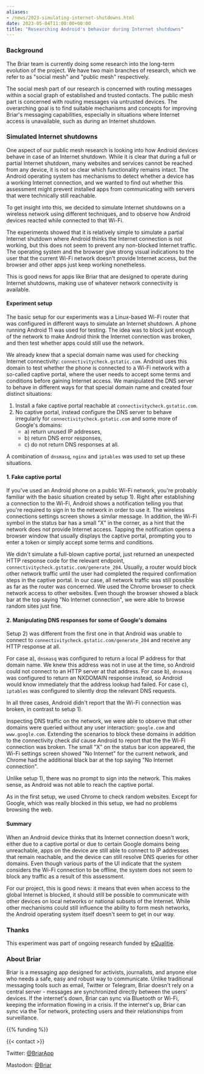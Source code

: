 ```yaml
---
aliases:
- /news/2023-simulating-internet-shutdowns.html
date: 2023-05-04T11:00:00+00:00
title: "Researching Android's behavior during Internet shutdowns"
---
```


### Background

The Briar team is currently doing some research into the long-term
evolution of the project.
We have two main branches of research, which we refer to as "social mesh"
and "public mesh" respectively.

The social mesh part of our research is concerned with routing
messages within a social graph of established and trusted contacts.
The public mesh part is concerned with routing messages via untrusted
devices. The overarching goal is to find suitable mechanisms and concepts
for improving Briar's messaging capabilities, especially in situations
where Internet access is unavailable, such as during an
Internet shutdown.

### Simulated Internet shutdowns

One aspect of our public mesh research is looking into how Android devices
behave in case of an Internet shutdown.
While it is clear that during a full or partial Internet shutdown, many
websites and services cannot be reached from any device, it is not
so clear which functionality remains intact.
The Android operating system has mechanisms to detect whether
a device has a working Internet connection, and we wanted to find
out whether this assessment might prevent installed apps from communicating
with servers that were technically still reachable.

To get insight into this, we decided to simulate Internet shutdowns on a
wireless network using different techniques, and to observe how Android
devices reacted while connected to that Wi-Fi.

The experiments showed that it is relatively simple to simulate a
partial Internet shutdown where Android thinks the Internet connection is
not working, but this does not seem to prevent any non-blocked Internet
traffic. The operating system and the browser give strong visual
indications to the user that the current Wi-Fi network doesn't provide
Internet access, but the browser
and other apps just keep working nonetheless.

This is good news for apps like Briar that are designed to operate during
Internet shutdowns, making use of whatever network connectivity is
available.

#### Experiment setup

The basic setup for our experiments was a Linux-based Wi-Fi router that was
configured in different ways to simulate an Internet shutdown.
A phone running Android 11 was used for testing.
The idea was to block just enough of the network to make Android think the
Internet connection was broken, and then test whether apps could still use
the network.

We already knew that a special domain name was used for checking Internet
connectivity: `connectivitycheck.gstatic.com`.
Android uses this domain to test whether the phone is connected to a Wi-Fi
network with a so-called captive portal, where the user needs to accept
some terms and conditions before gaining Internet access.
We manipulated the DNS server to behave in different ways for that special
domain name and created four distinct situations:

1. Install a fake captive portal reachable at `connectivitycheck.gstatic.com`.
2. No captive portal, instead configure the DNS server to behave irregularly
   for `connectivitycheck.gstatic.com` and some more of Google's domains:
	* a) return unused IP addresses,
	* b) return DNS error responses,
	* c) do not return DNS responses at all.

A combination of `dnsmasq`, `nginx` and `iptables` was used to set up
these situations.

#### 1. Fake captive portal

If you've used an Android phone on a public Wi-Fi network,
you're probably familiar with the basic situation created
by setup 1).
Right after establishing a connection to the Wi-Fi, Android shows a
notification telling you that you're required to sign in to the network
in order to use it.
The wireless connections settings screen shows a similar message.
In addition, the Wi-Fi symbol in the status bar has a small "X" in the
corner, as a hint that the network does not provide Internet access.
Tapping the notification opens a browser window that usually displays
the captive portal, prompting you to enter a token or simply accept some
terms and conditions.

We didn't simulate a full-blown captive portal, just returned an unexpected
HTTP response code for the relevant endpoint,
`connectivitycheck.gstatic.com/generate_204`.
Usually, a router would block other network traffic until the user had
completed the required confirmation steps in the captive portal.
In our case, all network traffic was still possible as far as the
router was concerned.
We used the Chrome browser to check network access to other websites.
Even though the browser showed a black bar at the top saying
"No Internet connection", we were able to browse random sites just fine.

#### 2. Manipulating DNS responses for some of Google's domains

Setup 2) was different from the first one in that Android was unable to
connect to `connectivitycheck.gstatic.com/generate_204` and receive any HTTP
response at all.

For case a), `dnsmasq` was configured to return a local IP address for that
domain name. We knew this address was not in use at the time, so Android
could not connect to an HTTP server at that address.
For case b), `dnsmasq` was configured to return an NXDOMAIN response
instead, so Android would know immediately that the address lookup had
failed.
For case c), `iptables` was configured to silently drop the relevant
DNS requests.

In all three cases, Android didn't report that the Wi-Fi connection was
broken, in contrast to setup 1).

Inspecting DNS traffic on the network, we were able to observe that other
domains were queried without any user interaction:
`google.com` and `www.google.com`.
Extending the scenarios to block these domains in addition to the
connectivity check _did_ cause Android to report that the the Wi-Fi connection
was broken. The small "X" on the status bar icon appeared, the
Wi-Fi settings screen showed "No Internet" for the current network,
and Chrome had the additional black bar at the top saying "No Internet
connection".

Unlike setup 1), there was no prompt to sign into the network. This makes
sense, as Android was not able to reach the captive portal.

As in the first setup, we used Chrome to check random websites. Except
for Google, which was really blocked in this setup, we had no problems
browsing the web.

#### Summary

When an Android device thinks that its Internet
connection doesn't work, either due to a captive portal or due to certain
Google domains being unreachable, apps on the device are still able to
connect to IP addresses that remain reachable, and the device can still
resolve DNS queries for other domains.
Even though various parts of the UI indicate that the system considers the
Wi-Fi connection to be offline, the system does not seem to block any
traffic as a result of this assessment.

For our project, this is good news: it means that even when access to the
global Internet is blocked, it should still be possible to communicate
with other devices on local networks or national subsets of the Internet.
While other mechanisms could still influence the ability to form mesh
networks, the Android operating system itself doesn't seem to get in our
way.

### Thanks

This experiment was part of ongoing research funded by
[eQualitie](https://equalit.ie/).

### About Briar

Briar is a messaging app designed for activists, journalists,
and anyone else who needs a safe, easy and robust way to communicate.
Unlike traditional messaging tools such as email, Twitter or Telegram,
Briar doesn't rely on a central server -
messages are synchronized directly between the users' devices.
If the internet's down,
Briar can sync via Bluetooth or Wi-Fi, keeping the information flowing in a crisis.
If the internet's up, Briar can sync via the Tor network, protecting users
and their relationships from surveillance.

{{% funding %}}

{{< contact  >}}

Twitter: [@BriarApp](https://twitter.com/BriarApp)

Mastodon: [@Briar](https://fosstodon.org/@briar)
